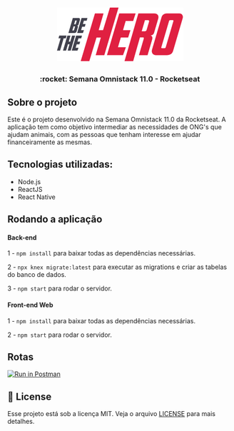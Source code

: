 <h1 align="center">
  <img alt="BeTheHero" title="Bethehero" src="https://github.com/guilhermecapitao/be-the-hero/blob/master/frontend/src/assets/bethehero_logo.png" />
</h1>

<h3 align="center">
  :rocket: Semana Omnistack 11.0 - Rocketseat
</h3>

## Sobre o projeto

Este é o projeto desenvolvido na Semana Omnistack 11.0 da Rocketseat. A aplicação tem como objetivo intermediar as necessidades de ONG's que ajudam animais, com as pessoas que tenham interesse em ajudar financeiramente as mesmas.


## Tecnologias utilizadas:

<ul>
  <li>Node.js</li>
  <li>ReactJS</li>
  <li>React Native</li> 
</ul>

## Rodando a aplicação 

#### Back-end
1 - `npm install` para baixar todas as dependências necessárias.

2 - `npx knex migrate:latest` para executar as migrations e criar as tabelas do banco de dados.

3 - `npm start` para rodar o servidor.

#### Front-end Web
1 - `npm install` para baixar todas as dependências necessárias.

2 - `npm start` para rodar o servidor.

## Rotas

[![Run in Postman](https://run.pstmn.io/button.svg)](https://app.getpostman.com/run-collection/30102bbdd679310a5edb)

## 📝 License

Esse projeto está sob a licença MIT. Veja o arquivo [LICENSE](https://github.com/guilhermecapitao/be-the-hero/blob/master/LICENSE) para mais detalhes.
